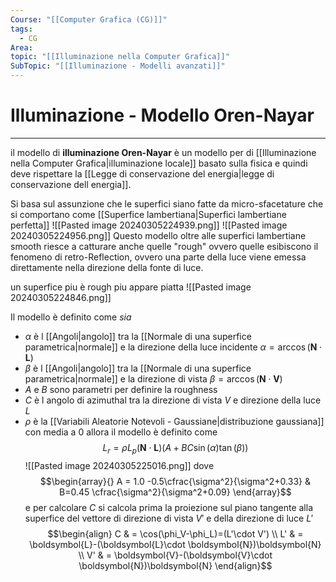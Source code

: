 ```yaml
---
Course: "[[Computer Grafica (CG)]]"
tags:
  - CG
Area: 
topic: "[[Illuminazione nella Computer Grafica]]"
SubTopic: "[[Illuminazione - Modelli avanzati]]"
---
```


# Illuminazione - Modello Oren-Nayar
---
il modello di __illuminazione  Oren-Nayar__ è un modello per di [[Illuminazione nella Computer Grafica|illuminazione locale]] basato sulla fisica e quindi deve rispettare la [[Legge di conservazione del energia|legge di conservazione dell energia]]. 

Si basa sul assunzione che le superfici siano fatte da micro-sfacetature che si comportano come [[Superfice lambertiana|Superfici lambertiane perfetta]]
![[Pasted image 20240305224939.png]]
![[Pasted image 20240305224956.png]]
Questo modello oltre alle superfici lambertiane smooth riesce a catturare anche quelle "rough" ovvero quelle esibiscono il fenomeno di retro-Reflection, ovvero una parte della luce viene emessa direttamente nella direzione della fonte di luce.

un superfice piu è rough piu appare piatta
![[Pasted image 20240305224846.png]]

Il modello è definito come
_sia_
- $\alpha$ è l [[Angoli|angolo]] tra la [[Normale di una superfice parametrica|normale]] e la direzione della luce incidente $\alpha = \arccos(\boldsymbol{N}\cdot \boldsymbol{L})$
- $\beta$ è l [[Angoli|angolo]] tra la [[Normale di una superfice parametrica|normale]] e la direzione di vista $\beta = \arccos(\boldsymbol{N}\cdot \boldsymbol{V})$
- $A$ e $B$ sono parametri per definire la roughness
- $C$ è l angolo di azimuthal tra  la direzione di vista $V$ e direzione della luce  $L$
- $\rho$  è la [[Variabili Aleatorie Notevoli - Gaussiane|distribuzione gaussiana]] con media a 0
allora il modello è definito come $$L_r=\rho L_p(\boldsymbol{N} \cdot \boldsymbol{L})(A+BC\sin (\alpha) \tan (\beta))$$
![[Pasted image 20240305225016.png]]
dove $$\begin{array}{}
A = 1.0 -0.5\cfrac{\sigma^2}{\sigma^2+0.33} & 	B=0.45 \cfrac{\sigma^2}{\sigma^2+0.09}
\end{array}$$e per calcolare $C$ si calcola prima la proiezione sul piano tangente alla superfice del vettore di direzione  di vista $V'$ e  della direzione di luce $L'$  $$\begin{align}
  C & =  \cos(\phi_V-\phi_L)=(L'\cdot V') \\
  L' & =  \boldsymbol{L}-(\boldsymbol{L}\cdot \boldsymbol{N})\boldsymbol{N} \\
  V' & =  \boldsymbol{V}-(\boldsymbol{V}\cdot \boldsymbol{N})\boldsymbol{N}
\end{align}$$